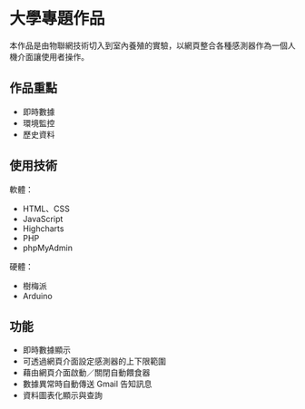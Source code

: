 # 大學專題作品
本作品是由物聯網技術切入到室內養殖的實驗，以網頁整合各種感測器作為一個人機介面讓使用者操作。

## 作品重點
<ul>
  <li>即時數據</li>
  <li>環境監控</li>
  <li>歷史資料</li>
</ul>

## 使用技術
軟體：
<ul>
  <li>HTML、CSS</li>
  <li>JavaScript</li>
  <li>Highcharts</li>
  <li>PHP</li>
  <li>phpMyAdmin</li>
</ul>

硬體：
<ul>
  <li>樹梅派</li>
  <li>Arduino</li>
</ul>

## 功能
<ul>
  <li>即時數據顯示</li>
  <li>可透過網頁介面設定感測器的上下限範圍</li>
  <li>藉由網頁介面啟動／關閉自動餵食器</li>
  <li>數據異常時自動傳送 Gmail 告知訊息</li>
  <li>資料圖表化顯示與查詢</li>
</ul>
